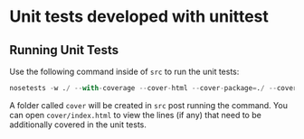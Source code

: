 # Unit tests developed with unittest

## Running Unit Tests
Use the following command inside of `src` to run the unit tests:
```python
nosetests -w ./ --with-coverage --cover-html --cover-package=./ --cover-erase --with-timer --timer-top-n 10
```
A folder called `cover` will be created in `src` post running the
command. You can open `cover/index.html` to view the lines (if any)
that need to be additionally covered in the unit tests.
